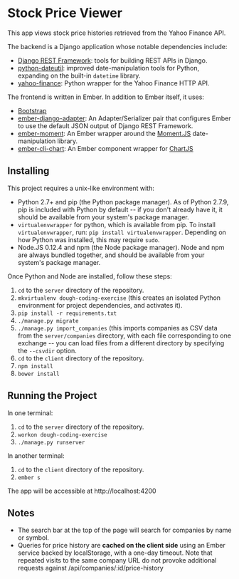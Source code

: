 Stock Price Viewer
==================

This app views stock price histories retrieved from the Yahoo Finance API.

The backend is a Django application whose notable dependencies include:

* [Django REST Framework](http://www.django-rest-framework.org/): tools for
  building REST APIs in Django.
* [python-dateutil](http://labix.org/python-dateutil): improved
  date-manipulation tools for Python, expanding on the built-in `datetime`
  library.
* [yahoo-finance](https://github.com/lukaszbanasiak/yahoo-finance): Python
  wrapper for the Yahoo Finance HTTP API.

The frontend is written in Ember. In addition to Ember itself, it uses:

* [Bootstrap](http://getbootstrap.com/)
* [ember-django-adapter](http://dustinfarris.com/ember-django-adapter/): An
  Adapter/Serializer pair that configures Ember to use the default JSON output
  of Django REST Framework.
* [ember-moment](https://github.com/stefanpenner/ember-moment): An Ember wrapper
  around the [Moment.JS](http://momentjs.com/) date-manipulation library.
* [ember-cli-chart](https://github.com/aomra015/ember-cli-chart): An Ember
  component wrapper for [ChartJS](http://www.chartjs.org/)

Installing
----------

This project requires a unix-like environment with:

* Python 2.7+ and pip (the Python package manager). As of Python 2.7.9, pip is
  included with Python by default -- if you don't already have it, it should be
  available from your system's package manager.
* `virtualenvwrapper` for python, which is available from pip. To install
  `virtualenvwrapper`, run: `pip install virtualenvwrapper`. Depending on how
  Python was installed, this may require `sudo`.
* Node.JS 0.12.4 and npm (the Node package manager). Node and npm are always
  bundled together, and should be available from your system's package manager.

Once Python and Node are installed, follow these steps:

1. `cd` to the `server` directory of the repository.
2. `mkvirtualenv dough-coding-exercise` (this creates an isolated Python
   environment for project dependencies, and activates it).
3. `pip install -r requirements.txt`
4. `./manage.py migrate`
5. `./manage.py import_companies` (this imports companies as CSV data from the
   `server/companies` directory, with each file corresponding to one exchange --
   you can load files from a different directory by specifying the `--csvdir`
   option.
6. `cd` to the `client` directory of the repository.
7. `npm install`
8. `bower install`


Running the Project
-------------------

In one terminal:

1. `cd` to the `server` directory of the repository.
2. `workon dough-coding-exercise`
3. `./manage.py runserver`

In another terminal:

1. `cd` to the `client` directory of the repository.
2. `ember s`

The app will be accessible at http://localhost:4200


Notes
-----

* The search bar at the top of the page will search for companies by name or
  symbol.
* Queries for price history are **cached on the client side** using an Ember
  service backed by localStorage, with a one-day timeout. Note that repeated
  visits to the same company URL do not provoke additional requests against
  /api/companies/:id/price-history
